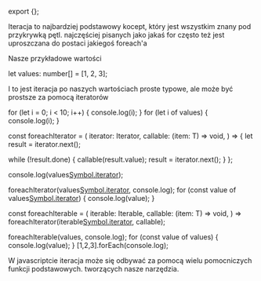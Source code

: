 export {};

Iteracja to najbardziej podstawowy kocept, który jest wszystkim
znany pod przykrywką pętl. najczęściej pisanych jako jakaś for
często też jest uproszczana do postaci jakiegoś foreach'a

Nasze przykładowe wartości

let values: number[] = [1, 2, 3];

I to jest iteracja po naszych wartościach
proste typowe, ale może być prostsze za pomocą iteratorów

for (let i = 0; i < 10; i++) {
  console.log(i);
}
for (let i of values) {
  console.log(i);
}

const foreachIterator = <T>(
iterator: Iterator<T>,
callable: (item: T) => void,
) => {
let result = iterator.next();

while (!result.done) {
callable(result.value);
result = iterator.next();
}
};

console.log(values[Symbol.iterator]());

foreachIterator(values[Symbol.iterator](), console.log);
for (const value of values[Symbol.iterator]()) {
console.log(value);
}

const foreachIterable = <T>(
iterable: Iterable<T>,
callable: (item: T) => void,
) => foreachIterator(iterable[Symbol.iterator](), callable);

foreachIterable(values, console.log);
for (const value of values) {
console.log(value);
}
[1,2,3].forEach(console.log);

W javascriptcie iteracja może się odbywać za pomocą wielu pomocniczych funkcji podstawowych.
tworzących nasze narzędzia.
